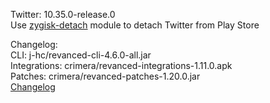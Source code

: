 Twitter: 10.35.0-release.0  
Use [zygisk-detach](https://github.com/j-hc/zygisk-detach) module to detach Twitter from Play Store  

Changelog:  
CLI: j-hc/revanced-cli-4.6.0-all.jar  
Integrations: crimera/revanced-integrations-1.11.0.apk  
Patches: crimera/revanced-patches-1.20.0.jar  
[Changelog](https://github.com/crimera/piko/releases/tag/v1.20.0)  
